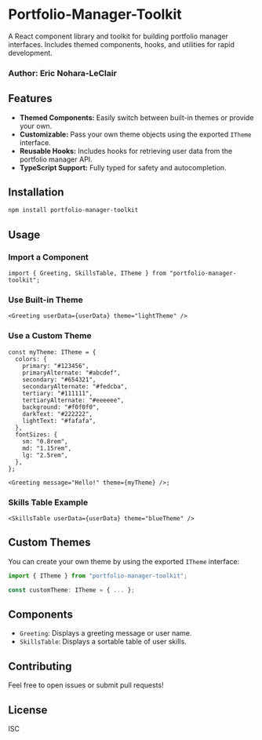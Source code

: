 # Portfolio-Manager-Toolkit

A React component library and toolkit for building portfolio manager interfaces. Includes themed components, hooks, and utilities for rapid development.

### Author: Eric Nohara-LeClair

## Features

- **Themed Components:** Easily switch between built-in themes or provide your own.
- **Customizable:** Pass your own theme objects using the exported `ITheme` interface.
- **Reusable Hooks:** Includes hooks for retrieving user data from the portfolio manager API.
- **TypeScript Support:** Fully typed for safety and autocompletion.

## Installation

```sh
npm install portfolio-manager-toolkit
```

## Usage

### Import a Component

```tsx
import { Greeting, SkillsTable, ITheme } from "portfolio-manager-toolkit";
```

### Use Built-in Theme

```tsx
<Greeting userData={userData} theme="lightTheme" />
```

### Use a Custom Theme

```tsx
const myTheme: ITheme = {
  colors: {
    primary: "#123456",
    primaryAlternate: "#abcdef",
    secondary: "#654321",
    secondaryAlternate: "#fedcba",
    tertiary: "#111111",
    tertiaryAlternate: "#eeeeee",
    background: "#f0f0f0",
    darkText: "#222222",
    lightText: "#fafafa",
  },
  fontSizes: {
    sm: "0.8rem",
    md: "1.15rem",
    lg: "2.5rem",
  },
};

<Greeting message="Hello!" theme={myTheme} />;
```

### Skills Table Example

```tsx
<SkillsTable userData={userData} theme="blueTheme" />
```

## Custom Themes

You can create your own theme by using the exported `ITheme` interface:

```ts
import { ITheme } from "portfolio-manager-toolkit";

const customTheme: ITheme = { ... };
```

## Components

- `Greeting`: Displays a greeting message or user name.
- `SkillsTable`: Displays a sortable table of user skills.

## Contributing

Feel free to open issues or submit pull requests!

## License

ISC
